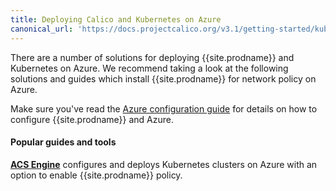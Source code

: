 ```yaml
---
title: Deploying Calico and Kubernetes on Azure
canonical_url: 'https://docs.projectcalico.org/v3.1/getting-started/kubernetes/installation/additional/azure'
---
```


There are a number of solutions for deploying {{site.prodname}} and Kubernetes on Azure.  We recommend taking
a look at the following solutions and guides which install {{site.prodname}} for network policy on Azure.

Make sure you've read the [Azure configuration guide](../../../reference/public-cloud/azure) for details on how to configure {{site.prodname}} and Azure.

#### Popular guides and tools

**[ACS Engine][acs-engine]** configures and deploys Kubernetes clusters on Azure with an option to enable {{site.prodname}} policy.


[acs-engine]: https://github.com/Azure/acs-engine/blob/master/docs/kubernetes.md
